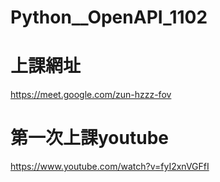 # Python__OpenAPI_1102

# 上課網址
https://meet.google.com/zun-hzzz-fov

# 第一次上課youtube
https://www.youtube.com/watch?v=fyI2xnVGFfI